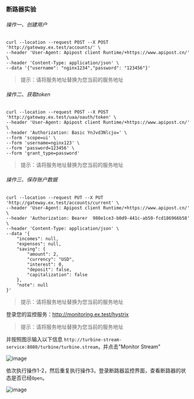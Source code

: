

### 断路器实验

###### 操作一、创建用户

```
curl --location --request POST --X POST 'http://gateway.ex.test/accounts/' \
--header 'User-Agent: Apipost client Runtime/+https://www.apipost.cn/' \
--header 'Content-Type: application/json' \
--data '{"username": "nginx1234","password": "123456"}'
```
> 提示：请将服务地址替换为您当前的服务地址
###### 操作二、获取token

```
curl --location --request POST --X POST 'http://gateway.ex.test/uaa/oauth/token' \
--header 'User-Agent: Apipost client Runtime/+https://www.apipost.cn/' \
--header 'Authorization: Basic YnJvd3Nlcjo=' \
--form 'scope=ui' \
--form 'username=nginx123' \
--form 'password=123456' \
--form 'grant_type=password'
```
> 提示：请将服务地址替换为您当前的服务地址

###### 操作三、保存账户数据

```
curl --location --request PUT --X PUT 'http://gateway.ex.test/accounts/current' \
--header 'User-Agent: Apipost client Runtime/+https://www.apipost.cn/' \
--header 'Authorization: Bearer  980e1ce3-b0d9-441c-ab50-fcd186966b58' \
--header 'Content-Type: application/json' \
--data '{
	"incomes": null,
	"expenses": null,
	"saving": {
		"amount": 2,
		"currency": "USD",
		"interest": 0,
		"deposit": false,
		"capitalization": false
	},
	"note": null
}'
```
> 提示：请将服务地址替换为您当前的服务地址

登录您的监控服务：http://monitoring.ex.test/hystrix

> 提示：请将服务地址替换为您当前的服务地址

并按照图示输入以下信息 `http://turbine-stream-service:8080/turbine/turbine.stream`，并点击"Monitor Stream"

![image](https://user-images.githubusercontent.com/4653664/175772271-77cdd263-bf1c-4892-885b-f93d8dcbe118.png)

依次执行操作1-2，然后重复执行操作3，登录断路器监控界面，查看断路器的状态是否已经`Open`。

![image](https://user-images.githubusercontent.com/4653664/175772202-c717450a-c47f-4575-97c9-19599cc69e2d.png)







